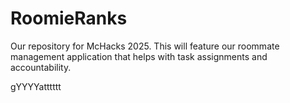 # RoomieRanks
Our repository for McHacks 2025. This will feature our roommate management application that helps with task assignments and accountability.

gYYYYatttttt
